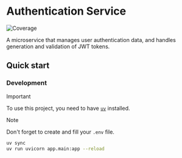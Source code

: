 # Authentication Service

![Coverage](https://codecov.io/github/bytesworm/ecommerce-ms/branch/main/graph/badge.svg?token=TCF23H716I&flag=auth-service)

A microservice that manages user authentication data, and handles generation and validation of JWT tokens.

## Quick start

### Development

> [!IMPORTANT]
> To use this project, you need to have [`uv`](https://github.com/astral-sh/uv) installed.

> [!NOTE]
> Don't forget to create and fill your `.env` file.

```bash
uv sync
uv run uvicorn app.main:app --reload
```
